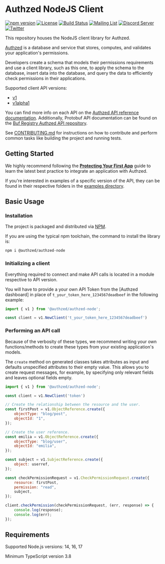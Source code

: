 # Authzed NodeJS Client

[![npm version](https://img.shields.io/npm/v/@authzed/authzed-node.svg?style=flat)](https://www.npmjs.com/package/@authzed/authzed-node)
[![License](https://img.shields.io/badge/license-Apache--2.0-blue.svg)](https://www.apache.org/licenses/LICENSE-2.0.html)
[![Build Status](https://github.com/authzed/authzed-node/workflows/authzed-node-ci/badge.svg)](https://github.com/authzed/authzed-node/actions)
[![Mailing List](https://img.shields.io/badge/email-google%20groups-4285F4)](https://groups.google.com/g/authzed-oss)
[![Discord Server](https://img.shields.io/discord/844600078504951838?color=7289da&logo=discord "Discord Server")](https://discord.gg/jTysUaxXzM)
[![Twitter](https://img.shields.io/twitter/follow/authzed?color=%23179CF0&logo=twitter&style=flat-square)](https://twitter.com/authzed)

This repository houses the NodeJS client library for Authzed.

[Authzed] is a database and service that stores, computes, and validates your application's permissions.

Developers create a schema that models their permissions requirements and use a client library, such as this one, to apply the schema to the database, insert data into the database, and query the data to efficiently check permissions in their applications.

Supported client API versions:
- [v1](https://docs.authzed.com/reference/api#authzedapiv1)
- [v1alpha1](https://docs.authzed.com/reference/api#authzedapiv1alpha1)

You can find more info on each API on the [Authzed API reference documentation].
Additionally, Protobuf API documentation can be found on the [Buf Registry Authzed API repository].

See [CONTRIBUTING.md] for instructions on how to contribute and perform common tasks like building the project and running tests.

[Authzed]: https://authzed.com
[Authzed API Reference documentation]: https://docs.authzed.com/reference/api
[Buf Registry Authzed API repository]: https://buf.build/authzed/api/docs/main
[CONTRIBUTING.md]: CONTRIBUTING.md

## Getting Started

We highly recommend following the **[Protecting Your First App]** guide to learn the latest best practice to integrate an application with Authzed.

If you're interested in examples of a specific version of the API, they can be found in their respective folders in the [examples directory].

[Protecting Your First App]: https://docs.authzed.com/guides/first-app
[examples directory]: /examples

## Basic Usage

### Installation

The project is packaged and distributed via [NPM].

If you are using the typical npm toolchain, the command to install the library is:

```sh
npm i @authzed/authzed-node
```

[NPM]: https://www.npmjs.com/package/@authzed/authzed-node

### Initializing a client

Everything required to connect and make API calls is located in a module respective to API version.

You will have to provide a your own API Token from the [Authzed dashboard] in place of `t_your_token_here_1234567deadbeef` in the following example:

```js
import { v1 } from '@authzed/authzed-node';

const client = v1.NewClient('t_your_token_here_1234567deadbeef')
```

### Performing an API call

Because of the verbosity of these types, we recommend writing your own functions/methods to create these types from your existing application's models.

The `create` method on generated classes takes attributes as input and defaults unspecified attributes to their empty value. This allows you to create request messages, for example, by specifying only relevant fields and leaves optional fields empty.

```js
import { v1 } from '@authzed/authzed-node';

const client = v1.NewClient('token')

// Create the relationship between the resource and the user.
const firstPost = v1.ObjectReference.create({
    objectType: "blog/post",
    objectId: "1",
});

// Create the user reference.
const emilia = v1.ObjectReference.create({
    objectType: "blog/user",
    objectId: "emilia",
});

const subject = v1.SubjectReference.create({
    object: userref,
});

const checkPermissionRequest = v1.CheckPermissionRequest.create({
    resource: firstPost,
    permission: "read",
    subject,
});

client.checkPermission(checkPermissionRequest, (err, response) => {
    console.log(response);
    console.log(err);
});
```

## Requirements

Supported Node.js versions: 14, 16, 17

Minimum TypeScript version 3.8


